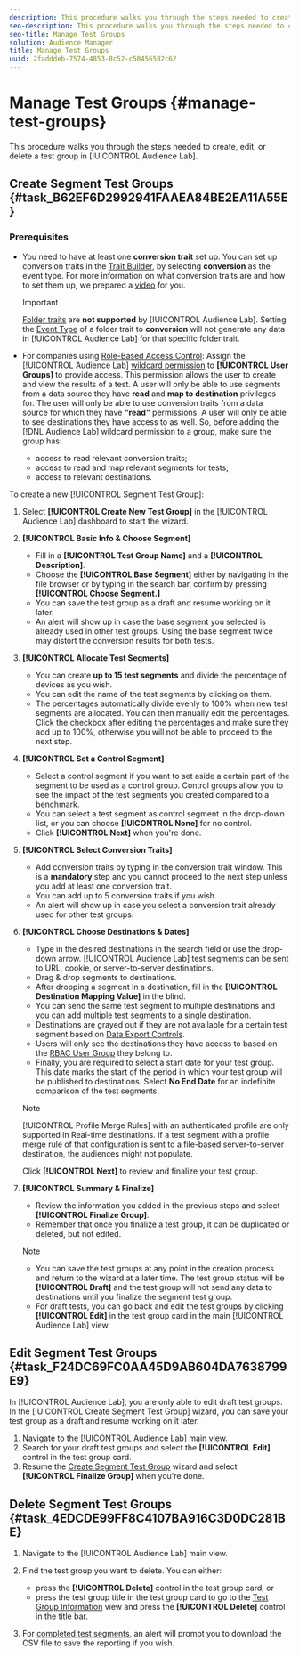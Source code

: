```yaml
---
description: This procedure walks you through the steps needed to create, edit, or delete a test group in Audience Lab
seo-description: This procedure walks you through the steps needed to create, edit, or delete a test group in Audience Lab
seo-title: Manage Test Groups
solution: Audience Manager
title: Manage Test Groups
uuid: 2fadddeb-7574-4853-8c52-c58456582c62
---
```


# Manage Test Groups {#manage-test-groups}

This procedure walks you through the steps needed to create, edit, or delete a test group in [!UICONTROL Audience Lab].

## Create Segment Test Groups {#task_B62EF6D2992941FAAEA84BE2EA11A55E}

### Prerequisites

<!-- create-test-group.xml -->

* You need to have at least one **conversion trait** set up. You can set up conversion traits in the [Trait Builder](../../features/traits/create-onboarded-rule-based-traits.md), by selecting **conversion** as the event type. For more information on what conversion traits are and how to set them up, we prepared a [video](https://helpx.adobe.com/audience-manager/kt/using/creating-conversion-traits-feature-video-use.html) for you.

  >[!IMPORTANT]
  >
  >[Folder traits](../../features/traits/about-folder-traits.md#concept_D68F33E7F99243CEB9D11D354ECB53AD) are **not supported** by [!UICONTROL Audience Lab]. Setting the [Event Type](../../features/traits/create-onboarded-rule-based-traits.md) of a folder trait to **conversion** will not generate any data in [!UICONTROL Audience Lab] for that specific folder trait.

* For companies using [Role-Based Access Control](../../features/administration/administration-overview.md#concept_A606A162611E4256BB80F60715282296): Assign the [!UICONTROL Audience Lab] [wildcard permission](../../features/administration/administration-overview.md#concept_29BA0C02C1864F3BBB1D322F8A400A2D) to **[!UICONTROL User Groups]** to provide access. This permission allows the user to create and view the results of a test. A user will only be able to use segments from a data source they have **read** and **map to destination** privileges for. The user will only be able to use conversion traits from a data source for which they have **"read"** permissions. A user will only be able to see destinations they have access to as well. So, before adding the [!DNL Audience Lab] wildcard permission to a group, make sure the group has:
  * access to read relevant conversion traits;
  * access to read and map relevant segments for tests;
  * access to relevant destinations.
  
To create a new [!UICONTROL Segment Test Group]:

1. Select **[!UICONTROL Create New Test Group]** in the [!UICONTROL Audience Lab] dashboard to start the wizard.
1. **[!UICONTROL Basic Info & Choose Segment]**

    * Fill in a **[!UICONTROL Test Group Name]** and a **[!UICONTROL Description]**.
    * Choose the **[!UICONTROL Base Segment]** either by navigating in the file browser or by typing in the search bar, confirm by pressing **[!UICONTROL Choose Segment.]**
    * You can save the test group as a draft and resume working on it later.
    * An alert will show up in case the base segment you selected is already used in other test groups. Using the base segment twice may distort the conversion results for both tests.

1. **[!UICONTROL Allocate Test Segments]**

    * You can create **up to 15 test segments** and divide the percentage of devices as you wish.
    * You can edit the name of the test segments by clicking on them.
    * The percentages automatically divide evenly to 100% when new test segments are allocated. You can then manually edit the percentages. Click the checkbox after editing the percentages and make sure they add up to 100%, otherwise you will not be able to proceed to the next step.

1. **[!UICONTROL Set a Control Segment]**

    * Select a control segment if you want to set aside a certain part of the segment to be used as a control group. Control groups allow you to see the impact of the test segments you created compared to a benchmark.
    * You can select a test segment as control segment in the drop-down list, or you can choose **[!UICONTROL None]** for no control.
    * Click **[!UICONTROL Next]** when you're done.

1. **[!UICONTROL Select Conversion Traits]**

    * Add conversion traits by typing in the conversion trait window. This is a **mandatory** step and you cannot proceed to the next step unless you add at least one conversion trait.
    * You can add up to 5 conversion traits if you wish.
    * An alert will show up in case you select a conversion trait already used for other test groups.

1. **[!UICONTROL Choose Destinations & Dates]**

    * Type in the desired destinations in the search field or use the drop-down arrow. [!UICONTROL Audience Lab] test segments can be sent to URL, cookie, or server-to-server destinations.
    * Drag & drop segments to destinations.
    * After dropping a segment in a destination, fill in the **[!UICONTROL Destination Mapping Value]** in the blind.
    * You can send the same test segment to multiple destinations and you can add multiple test segments to a single destination.
    * Destinations are grayed out if they are not available for a certain test segment based on [Data Export Controls](../../features/data-export-controls.md).
    * Users will only see the destinations they have access to based on the [RBAC User Group](../../features/administration/administration-overview.md#concept_A606A162611E4256BB80F60715282296) they belong to.
    * Finally, you are required to select a start date for your test group. This date marks the start of the period in which your test group will be published to destinations. Select **No End Date** for an indefinite comparison of the test segments.

   >[!NOTE]
   >
   >[!UICONTROL Profile Merge Rules] with an authenticated profile are only supported in Real-time destinations. If a test segment with a profile merge rule of that configuration is sent to a file-based server-to-server destination, the audiences might not populate.

   Click **[!UICONTROL Next]** to review and finalize your test group.

1. **[!UICONTROL Summary & Finalize]**

    * Review the information you added in the previous steps and select **[!UICONTROL Finalize Group]**.
    * Remember that once you finalize a test group, it can be duplicated or deleted, but not edited.

   >[!NOTE]
   >* You can save the test groups at any point in the creation process and return to the wizard at a later time. The test group status will be **[!UICONTROL Draft]** and the test group will not send any data to destinations until you finalize the segment test group.
   >* For draft tests, you can go back and edit the test groups by clicking **[!UICONTROL Edit]** in the test group card in the main [!UICONTROL Audience Lab] view.

## Edit Segment Test Groups {#task_F24DC69FC0AA45D9AB604DA7638799E9}

In [!UICONTROL Audience Lab], you are only able to edit draft test groups. In the [!UICONTROL Create Segment Test Group] wizard, you can save your test group as a draft and resume working on it later.

1. Navigate to the [!UICONTROL Audience Lab] main view.
1. Search for your draft test groups and select the **[!UICONTROL Edit]** control in the test group card.
1. Resume the [Create Segment Test Group](../../features/audience-lab/audience-lab-manage-test-groups.md#task_B62EF6D2992941FAAEA84BE2EA11A55E) wizard and select **[!UICONTROL Finalize Group]** when you're done.

## Delete Segment Test Groups {#task_4EDCDE99FF8C4107BA916C3D0DC281BE}

1. Navigate to the [!UICONTROL Audience Lab] main view.
1. Find the test group you want to delete. You can either:

    * press the **[!UICONTROL Delete]** control in the test group card, or
    * press the test group title in the test group card to go to the [Test Group Information](../../features/audience-lab/audience-lab-information-view.md#concept_C8A8844639CE41E9AE9D6886D829B8E0) view and press the **[!UICONTROL Delete]** control in the title bar.

1. For [completed test segments](../../features/audience-lab/audience-lab.md#section_4A6E6FC7095B4F13A8CEC8E2EBC01EBF), an alert will prompt you to download the CSV file to save the reporting if you wish.
